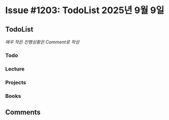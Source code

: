 # Issue #1203: TodoList 2025년 9월 9일

## TodoList

*매우 작은 진행상황은 Comment로 작성*

### Todo  

### Lecture

### Projects

### Books


## Comments

